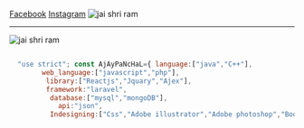

[Facebook](https://www.facebook.com/ajaydeveloper8570"ajay")
    [Instagram](https://www.instagram.com/ajaydeveloper8570"ajay") 
   ![jai shri ram](https://media.tenor.com/images/ea200a5305886e27264c831320ef5628/tenor.gif)
  ***
  ![jai shri ram](https://media1.tenor.com/images/df99c74b9ecd1f02bc9d30133b7cecfb/tenor.gif?itemid=21075258 )
  
 
```javascript

  "use strict"; const AjAyPaNcHaL={ language:["java","C++"],
        web_language:["javascript","php"],
         library:["Reactjs","Jquary","Ajex"], 
         framework:"laravel",
          database:["mysql","mongoDB"],    
            api:"json",
          Indesigning:["Css","Adobe illustrator","Adobe photoshop","Bootstrap"] }

